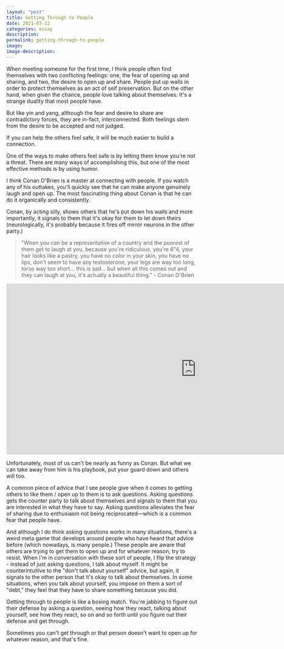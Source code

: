 ```yaml
---
layout: "post"
title: Getting Through to People
date: 2021-07-22
categories: essay
description:
permalink: getting-through-to-people
image:
image-description:
---
```

When meeting someone for the first time, I think people often find themselves with two conflicting feelings: one, the fear of opening up and sharing, and two, the desire to open up and share. People put up walls in order to protect themselves as an act of self preservation. But on the other hand, when given the chance, people love talking about themselves. It's a strange duality that most people have.

But like yin and yang, although the fear and desire to share are contradictory forces, they are in-fact, interconnected. Both feelings stem from the desire to be accepted and not judged.

If you can help the others feel safe, it will be much easier to build a connection.

One of the ways to make others feel safe is by letting them know you're not a threat. There are many ways of accomplishing this, but one of the most effective methods is by using humor.

I think Conan O'Brien is a master at connecting with people. If you watch any of his outtakes, you'll quickly see that he can make anyone genuinely laugh and open up. The most fascinating thing about Conan is that he can do it organically and consistently.

Conan, by acting silly, shows others that he's put down his walls and more importantly, it signals to them that it's okay for them to let down theirs (neurologically, it's probably because it fires off mirror neurons in the other party.)

>"When you can be a representative of a country and the poorest of them get to laugh at you, because you're ridiculous, you're 6"4, your hair looks like a pastry, you have no color in your skin, you have no lips, don't seem to have any testosterone, your legs are way too long, torso way too short... this is sad... but when all this comes out and they can laugh at you, it's actually a beautiful thing." - Conan O'Brien

<iframe width="1000px" height="450px" src="https://www.youtube.com/embed/gCVZIpxUEhg?start=1605" title="YouTube video player" frameborder="0" allow="accelerometer; autoplay; clipboard-write; encrypted-media; gyroscope; picture-in-picture" allowfullscreen></iframe>

Unfortunately, most of us can't be nearly as funny as Conan. But what we can take away from him is his playbook, put your guard down and others will too.

A common piece of advice that I see people give when it comes to getting others to like them / open up to them is to ask questions. Asking questions gets the counter party to talk about themselves and signals to them that you are interested in what they have to say. Asking questions alleviates the fear of sharing due to enthusiasm not being reciprocated—which is a common fear that people have.

And although I do think asking questions works in many situations, there's a weird meta game that develops around people who have heard that advice before (which nowadays, is many people.) These people are aware that others are trying to get them to open up and for whatever reason, try to resist. When I'm in conversation with these sort of people, I flip the strategy - instead of just asking questions, I talk about myself. It might be counterintuitive to the "don't talk about yourself" advice, but again, it signals to the other person that it's okay to talk about themselves. In some situations, when you talk about yourself, you impose on them a sort of "debt," they feel that they have to share something because you did.

Getting through to people is like a boxing match. You're jabbing to figure out their defense by asking a question, seeing how they react, talking about yourself, see how they react, so on and so forth until you figure out their defense and get through.

Sometimes you can't get through or that person doesn't want to open up for whatever reason, and that's fine.
